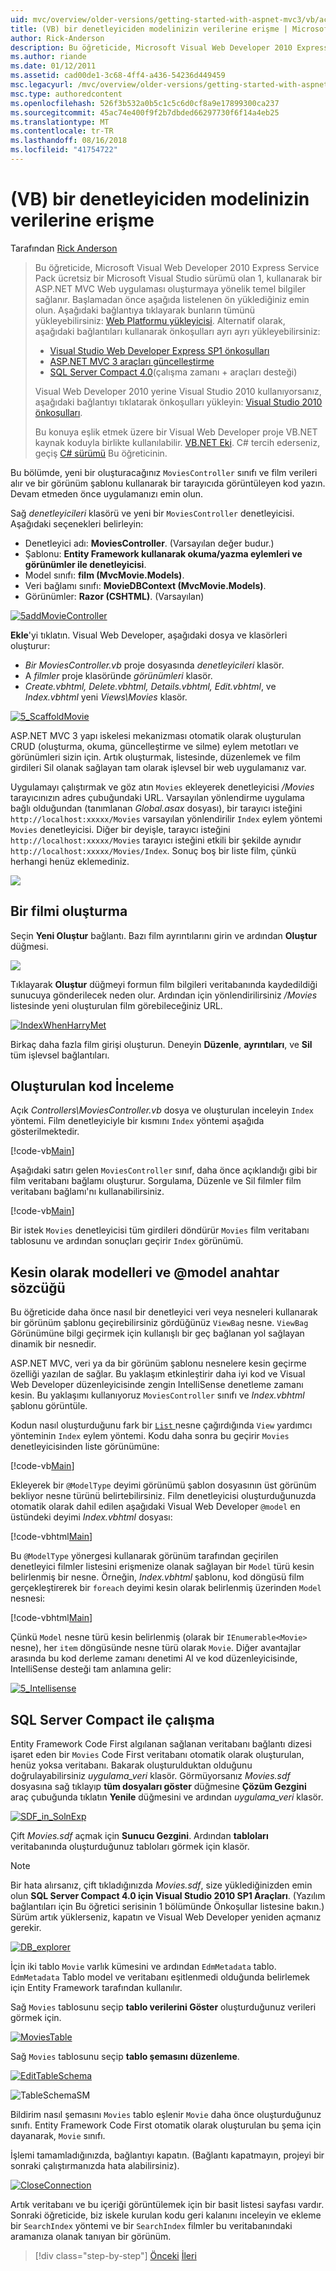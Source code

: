 ```yaml
---
uid: mvc/overview/older-versions/getting-started-with-aspnet-mvc3/vb/accessing-your-models-data-from-a-controller
title: (VB) bir denetleyiciden modelinizin verilerine erişme | Microsoft Docs
author: Rick-Anderson
description: Bu öğreticide, Microsoft Visual Web Developer 2010 Express Service Pack, 1, kullanarak bir ASP.NET MVC Web uygulaması oluşturmaya yönelik temel bilgiler sağlanır...
ms.author: riande
ms.date: 01/12/2011
ms.assetid: cad00de1-3c68-4ff4-a436-54236d449459
msc.legacyurl: /mvc/overview/older-versions/getting-started-with-aspnet-mvc3/vb/accessing-your-models-data-from-a-controller
msc.type: authoredcontent
ms.openlocfilehash: 526f3b532a0b5c1c5c6d0cf8a9e17899300ca237
ms.sourcegitcommit: 45ac74e400f9f2b7dbded66297730f6f14a4eb25
ms.translationtype: MT
ms.contentlocale: tr-TR
ms.lasthandoff: 08/16/2018
ms.locfileid: "41754722"
---
```

<a name="accessing-your-models-data-from-a-controller-vb"></a>(VB) bir denetleyiciden modelinizin verilerine erişme
====================
Tarafından [Rick Anderson](https://github.com/Rick-Anderson)

> Bu öğreticide, Microsoft Visual Web Developer 2010 Express Service Pack ücretsiz bir Microsoft Visual Studio sürümü olan 1, kullanarak bir ASP.NET MVC Web uygulaması oluşturmaya yönelik temel bilgiler sağlanır. Başlamadan önce aşağıda listelenen ön yüklediğiniz emin olun. Aşağıdaki bağlantıya tıklayarak bunların tümünü yükleyebilirsiniz: [Web Platformu yükleyicisi](https://www.microsoft.com/web/gallery/install.aspx?appid=VWD2010SP1Pack). Alternatif olarak, aşağıdaki bağlantıları kullanarak önkoşulları ayrı ayrı yükleyebilirsiniz:
> 
> - [Visual Studio Web Developer Express SP1 önkoşulları](https://www.microsoft.com/web/gallery/install.aspx?appid=VWD2010SP1Pack)
> - [ASP.NET MVC 3 araçları güncelleştirme](https://www.microsoft.com/web/gallery/install.aspx?appsxml=&amp;appid=MVC3)
> - [SQL Server Compact 4.0](https://www.microsoft.com/web/gallery/install.aspx?appid=SQLCE;SQLCEVSTools_4_0)(çalışma zamanı + araçları desteği)
> 
> Visual Web Developer 2010 yerine Visual Studio 2010 kullanıyorsanız, aşağıdaki bağlantıyı tıklatarak önkoşulları yükleyin: [Visual Studio 2010 önkoşulları](https://www.microsoft.com/web/gallery/install.aspx?appsxml=&amp;appid=VS2010SP1Pack).
> 
> Bu konuya eşlik etmek üzere bir Visual Web Developer proje VB.NET kaynak koduyla birlikte kullanılabilir. [VB.NET Eki](https://code.msdn.microsoft.com/Introduction-to-MVC-3-10d1b098). C# tercih ederseniz, geçiş [C# sürümü](../cs/accessing-your-models-data-from-a-controller.md) Bu öğreticinin.


Bu bölümde, yeni bir oluşturacağınız `MoviesController` sınıfı ve film verileri alır ve bir görünüm şablonu kullanarak bir tarayıcıda görüntüleyen kod yazın. Devam etmeden önce uygulamanızı emin olun.

Sağ *denetleyicileri* klasörü ve yeni bir `MoviesController` denetleyicisi. Aşağıdaki seçenekleri belirleyin:

- Denetleyici adı: **MoviesController**. (Varsayılan değer budur.)
- Şablonu: **Entity Framework kullanarak okuma/yazma eylemleri ve görünümler ile denetleyicisi**.
- Model sınıfı: **film (MvcMovie.Models)**.
- Veri bağlamı sınıfı: **MovieDBContext (MvcMovie.Models)**.
- Görünümler: **Razor (CSHTML)**. (Varsayılan)

[![5addMovieController](accessing-your-models-data-from-a-controller/_static/image2.png)](accessing-your-models-data-from-a-controller/_static/image1.png)

**Ekle**'yi tıklatın. Visual Web Developer, aşağıdaki dosya ve klasörleri oluşturur:

- *Bir MoviesController.vb* proje dosyasında *denetleyicileri* klasör.
- A *filmler* proje klasöründe *görünümleri* klasör.
- *Create.vbhtml, Delete.vbhtml, Details.vbhtml, Edit.vbhtml*, ve *Index.vbhtml* yeni *Views\Movies* klasör.

[![5_ScaffoldMovie](accessing-your-models-data-from-a-controller/_static/image4.png)](accessing-your-models-data-from-a-controller/_static/image3.png)

ASP.NET MVC 3 yapı iskelesi mekanizması otomatik olarak oluşturulan CRUD (oluşturma, okuma, güncelleştirme ve silme) eylem metotları ve görünümleri sizin için. Artık oluşturmak, listesinde, düzenlemek ve film girdileri Sil olanak sağlayan tam olarak işlevsel bir web uygulamanız var.

Uygulamayı çalıştırmak ve göz atın `Movies` ekleyerek denetleyicisi */Movies* tarayıcınızın adres çubuğundaki URL. Varsayılan yönlendirme uygulama bağlı olduğundan (tanımlanan *Global.asax* dosyası), bir tarayıcı isteğini `http://localhost:xxxxx/Movies` varsayılan yönlendirilir `Index` eylem yöntemi `Movies` denetleyicisi. Diğer bir deyişle, tarayıcı isteğini `http://localhost:xxxxx/Movies` tarayıcı isteğini etkili bir şekilde aynıdır `http://localhost:xxxxx/Movies/Index`. Sonuç boş bir liste film, çünkü herhangi henüz eklemediniz.

![](accessing-your-models-data-from-a-controller/_static/image5.png)

## <a name="creating-a-movie"></a>Bir filmi oluşturma

Seçin **Yeni Oluştur** bağlantı. Bazı film ayrıntılarını girin ve ardından **Oluştur** düğmesi.

![](accessing-your-models-data-from-a-controller/_static/image6.png)

Tıklayarak **Oluştur** düğmeyi formun film bilgileri veritabanında kaydedildiği sunucuya gönderilecek neden olur. Ardından için yönlendirilirsiniz */Movies* listesinde yeni oluşturulan film görebileceğiniz URL.

[![IndexWhenHarryMet](accessing-your-models-data-from-a-controller/_static/image8.png)](accessing-your-models-data-from-a-controller/_static/image7.png)

Birkaç daha fazla film girişi oluşturun. Deneyin **Düzenle**, **ayrıntıları**, ve **Sil** tüm işlevsel bağlantıları.

## <a name="examining-the-generated-code"></a>Oluşturulan kod İnceleme

Açık *Controllers\MoviesController.vb* dosya ve oluşturulan inceleyin `Index` yöntemi. Film denetleyiciyle bir kısmını `Index` yöntemi aşağıda gösterilmektedir.

[!code-vb[Main](accessing-your-models-data-from-a-controller/samples/sample1.vb)]

Aşağıdaki satırı gelen `MoviesController` sınıf, daha önce açıklandığı gibi bir film veritabanı bağlamı oluşturur. Sorgulama, Düzenle ve Sil filmler film veritabanı bağlamı'nı kullanabilirsiniz.

[!code-vb[Main](accessing-your-models-data-from-a-controller/samples/sample2.vb)]

Bir istek `Movies` denetleyicisi tüm girdileri döndürür `Movies` film veritabanı tablosunu ve ardından sonuçları geçirir `Index` görünümü.

## <a name="strongly-typed-models-and-the-model-keyword"></a>Kesin olarak modelleri ve @model anahtar sözcüğü

Bu öğreticide daha önce nasıl bir denetleyici veri veya nesneleri kullanarak bir görünüm şablonu geçirebilirsiniz gördüğünüz `ViewBag` nesne. `ViewBag` Görünümüne bilgi geçirmek için kullanışlı bir geç bağlanan yol sağlayan dinamik bir nesnedir.

ASP.NET MVC, veri ya da bir görünüm şablonu nesnelere kesin geçirme özelliği yazılan de sağlar. Bu yaklaşım etkinleştirir daha iyi kod ve Visual Web Developer düzenleyicisinde zengin IntelliSense denetleme zamanı kesin. Bu yaklaşımı kullanıyoruz `MoviesController` sınıfı ve *Index.vbhtml* şablonu görüntüle.

Kodun nasıl oluşturduğunu fark bir [ `List` ](https://msdn.microsoft.com/library/6sh2ey19.aspx) nesne çağırdığında `View` yardımcı yönteminin `Index` eylem yöntemi. Kodu daha sonra bu geçirir `Movies` denetleyicisinden liste görünümüne:

[!code-vb[Main](accessing-your-models-data-from-a-controller/samples/sample3.vb)]

Ekleyerek bir `@ModelType` deyimi görünümü şablon dosyasının üst görünüm bekliyor nesne türünü belirtebilirsiniz. Film denetleyicisi oluşturduğunuzda otomatik olarak dahil edilen aşağıdaki Visual Web Developer `@model` en üstündeki deyimi *Index.vbhtml* dosyası:

[!code-vbhtml[Main](accessing-your-models-data-from-a-controller/samples/sample4.vbhtml)]

Bu `@ModelType` yönergesi kullanarak görünüm tarafından geçirilen denetleyici filmler listesini erişmenize olanak sağlayan bir `Model` türü kesin belirlenmiş bir nesne. Örneğin, *Index.vbhtml* şablonu, kod döngüsü film gerçekleştirerek bir `foreach` deyimi kesin olarak belirlenmiş üzerinden `Model` nesnesi:

[!code-vbhtml[Main](accessing-your-models-data-from-a-controller/samples/sample5.vbhtml)]

Çünkü `Model` nesne türü kesin belirlenmiş (olarak bir `IEnumerable<Movie>` nesne), her `item` döngüsünde nesne türü olarak `Movie`. Diğer avantajlar arasında bu kod derleme zamanı denetimi Al ve kod düzenleyicisinde, IntelliSense desteği tam anlamına gelir:

[![5_Intellisense](accessing-your-models-data-from-a-controller/_static/image10.png)](accessing-your-models-data-from-a-controller/_static/image9.png)

## <a name="working-with-sql-server-compact"></a>SQL Server Compact ile çalışma

Entity Framework Code First algılanan sağlanan veritabanı bağlantı dizesi işaret eden bir `Movies` Code First veritabanı otomatik olarak oluşturulan, henüz yoksa veritabanı. Bakarak oluşturulduktan olduğunu doğrulayabilirsiniz *uygulama\_veri* klasör. Görmüyorsanız *Movies.sdf* dosyasına sağ tıklayıp **tüm dosyaları göster** düğmesine **Çözüm Gezgini** araç çubuğunda tıklatın **Yenile** düğmesini ve ardından *uygulama\_veri* klasör.

[![SDF_in_SolnExp](accessing-your-models-data-from-a-controller/_static/image12.png)](accessing-your-models-data-from-a-controller/_static/image11.png)

Çift *Movies.sdf* açmak için **Sunucu Gezgini**. Ardından **tabloları** veritabanında oluşturduğunuz tabloları görmek için klasör.

> [!NOTE]
> Bir hata alırsanız, çift tıkladığınızda *Movies.sdf*, size yüklediğinizden emin olun **SQL Server Compact 4.0 için Visual Studio 2010 SP1 Araçları**. (Yazılım bağlantıları için Bu öğretici serisinin 1 bölümünde Önkoşullar listesine bakın.) Sürüm artık yüklerseniz, kapatın ve Visual Web Developer yeniden açmanız gerekir.


[![DB_explorer](accessing-your-models-data-from-a-controller/_static/image14.png)](accessing-your-models-data-from-a-controller/_static/image13.png)

İçin iki tablo `Movie` varlık kümesini ve ardından `EdmMetadata` tablo. `EdmMetadata` Tablo model ve veritabanı eşitlenmedi olduğunda belirlemek için Entity Framework tarafından kullanılır.

Sağ `Movies` tablosunu seçip **tablo verilerini Göster** oluşturduğunuz verileri görmek için.

[![MoviesTable](accessing-your-models-data-from-a-controller/_static/image16.png)](accessing-your-models-data-from-a-controller/_static/image15.png)

Sağ `Movies` tablosunu seçip **tablo şemasını düzenleme**.

[![EditTableSchema](accessing-your-models-data-from-a-controller/_static/image18.png)](accessing-your-models-data-from-a-controller/_static/image17.png)

![TableSchemaSM](accessing-your-models-data-from-a-controller/_static/image19.png)

Bildirim nasıl şemasını `Movies` tablo eşlenir `Movie` daha önce oluşturduğunuz sınıfı. Entity Framework Code First otomatik olarak oluşturulan bu şema için dayanarak, `Movie` sınıfı.

İşlemi tamamladığınızda, bağlantıyı kapatın. (Bağlantı kapatmayın, projeyi bir sonraki çalıştırmanızda hata alabilirsiniz).

[![CloseConnection](accessing-your-models-data-from-a-controller/_static/image21.png)](accessing-your-models-data-from-a-controller/_static/image20.png)

Artık veritabanı ve bu içeriği görüntülemek için bir basit listesi sayfası vardır. Sonraki öğreticide, biz iskele kurulan kodu geri kalanını inceleyin ve ekleme bir `SearchIndex` yöntemi ve bir `SearchIndex` filmler bu veritabanındaki aramanıza olanak tanıyan bir görünüm.

> [!div class="step-by-step"]
> [Önceki](adding-a-model.md)
> [İleri](examining-the-edit-methods-and-edit-view.md)
